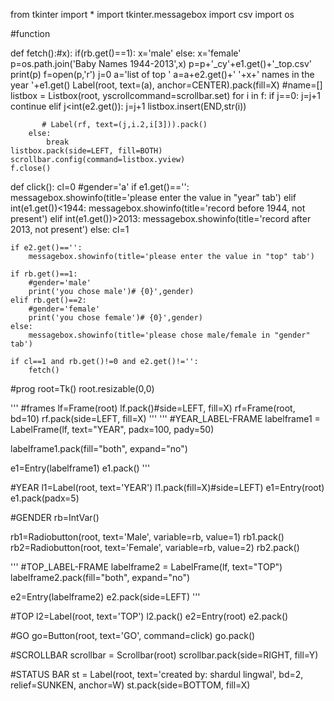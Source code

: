 from tkinter import *
import tkinter.messagebox
import csv
import os

#function

def fetch():#x):
    if(rb.get()==1):
        x='male'
    else:
        x='female'
    p=os.path.join('Baby Names 1944-2013',x)
    p=p+'_cy'+e1.get()+'_top.csv'
    print(p)
    f=open(p,'r')
    j=0
    a='list of top '
    a=a+e2.get()+' '+x+' names in the year '+e1.get()
    Label(root, text=(a), anchor=CENTER).pack(fill=X)
    #name=[]
    listbox = Listbox(root, yscrollcommand=scrollbar.set)
    for i in f:
        if j==0:
            j=j+1
            continue
        elif j<int(e2.get()):
            j=j+1
            listbox.insert(END,str(i))
            
           # Label(rf, text=(j,i.2,i[3])).pack()
        else:
            break
    listbox.pack(side=LEFT, fill=BOTH)
    scrollbar.config(command=listbox.yview)
    f.close()
    
def click():
    cl=0
    #gender='a'
    if e1.get()=='':
        messagebox.showinfo(title='please enter the value in "year" tab')
    elif int(e1.get())<1944:
        messagebox.showinfo(title='record before 1944, not present')
    elif int(e1.get())>2013:
        messagebox.showinfo(title='record after 2013, not present')
    else:
        cl=1

    if e2.get()=='':
        messagebox.showinfo(title='please enter the value in "top" tab')

    if rb.get()==1:
        #gender='male'
        print('you chose male')# {0}',gender)
    elif rb.get()==2:
        #gender='female'
        print('you chose female')# {0}',gender)
    else:
        messagebox.showinfo(title='please chose male/female in "gender" tab')

    if cl==1 and rb.get()!=0 and e2.get()!='':
        fetch()


#prog
root=Tk()
root.resizable(0,0)

'''
#frames
lf=Frame(root)
lf.pack()#side=LEFT, fill=X)
rf=Frame(root, bd=10)
rf.pack(side=LEFT, fill=X)
'''
'''
#YEAR_LABEL-FRAME
labelframe1 = LabelFrame(lf, text="YEAR", padx=100, pady=50)

labelframe1.pack(fill="both", expand="no")

e1=Entry(labelframe1)
e1.pack()
'''

#YEAR
l1=Label(root, text='YEAR')
l1.pack(fill=X)#side=LEFT)
e1=Entry(root)
e1.pack(padx=5)

#GENDER
rb=IntVar()

rb1=Radiobutton(root, text='Male', variable=rb, value=1)
rb1.pack()
rb2=Radiobutton(root, text='Female', variable=rb, value=2)
rb2.pack()

'''
#TOP_LABEL-FRAME
labelframe2 = LabelFrame(lf, text="TOP")
labelframe2.pack(fill="both", expand="no")

e2=Entry(labelframe2)
e2.pack(side=LEFT)
'''

#TOP
l2=Label(root, text='TOP')
l2.pack()
e2=Entry(root)
e2.pack()


#GO
go=Button(root, text='GO', command=click)
go.pack()


#SCROLLBAR
scrollbar = Scrollbar(root)
scrollbar.pack(side=RIGHT, fill=Y)


#STATUS BAR
st = Label(root, text='created by: shardul lingwal', bd=2, relief=SUNKEN, anchor=W)
st.pack(side=BOTTOM, fill=X)



